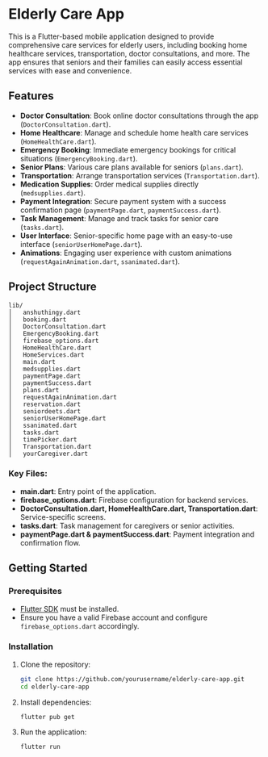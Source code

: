 # Elderly Care App

This is a Flutter-based mobile application designed to provide comprehensive care services for elderly users, including booking home healthcare services, transportation, doctor consultations, and more. The app ensures that seniors and their families can easily access essential services with ease and convenience.

## Features

- **Doctor Consultation**: Book online doctor consultations through the app (`DoctorConsultation.dart`).
- **Home Healthcare**: Manage and schedule home health care services (`HomeHealthCare.dart`).
- **Emergency Booking**: Immediate emergency bookings for critical situations (`EmergencyBooking.dart`).
- **Senior Plans**: Various care plans available for seniors (`plans.dart`).
- **Transportation**: Arrange transportation services (`Transportation.dart`).
- **Medication Supplies**: Order medical supplies directly (`medsupplies.dart`).
- **Payment Integration**: Secure payment system with a success confirmation page (`paymentPage.dart`, `paymentSuccess.dart`).
- **Task Management**: Manage and track tasks for senior care (`tasks.dart`).
- **User Interface**: Senior-specific home page with an easy-to-use interface (`seniorUserHomePage.dart`).
- **Animations**: Engaging user experience with custom animations (`requestAgainAnimation.dart`, `ssanimated.dart`).

## Project Structure

```
lib/
│   anshuthingy.dart
│   booking.dart
│   DoctorConsultation.dart
│   EmergencyBooking.dart
│   firebase_options.dart
│   HomeHealthCare.dart
│   HomeServices.dart
│   main.dart
│   medsupplies.dart
│   paymentPage.dart
│   paymentSuccess.dart
│   plans.dart
│   requestAgainAnimation.dart
│   reservation.dart
│   seniordeets.dart
│   seniorUserHomePage.dart
│   ssanimated.dart
│   tasks.dart
│   timePicker.dart
│   Transportation.dart
│   yourCaregiver.dart
```

### Key Files:

- **main.dart**: Entry point of the application.
- **firebase_options.dart**: Firebase configuration for backend services.
- **DoctorConsultation.dart, HomeHealthCare.dart, Transportation.dart**: Service-specific screens.
- **tasks.dart**: Task management for caregivers or senior activities.
- **paymentPage.dart & paymentSuccess.dart**: Payment integration and confirmation flow.

## Getting Started

### Prerequisites

- [Flutter SDK](https://flutter.dev/docs/get-started/install) must be installed.
- Ensure you have a valid Firebase account and configure `firebase_options.dart` accordingly.

### Installation

1. Clone the repository:
   ```bash
   git clone https://github.com/yourusername/elderly-care-app.git
   cd elderly-care-app
   ```

2. Install dependencies:
   ```bash
   flutter pub get
   ```

3. Run the application:
   ```bash
   flutter run
   ```
